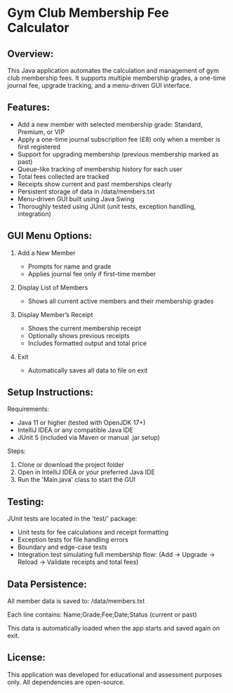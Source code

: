 
Gym Club Membership Fee Calculator
==================================

Overview:
---------
This Java application automates the calculation and management of gym club membership fees. It supports multiple membership grades, a one-time journal fee, upgrade tracking, and a menu-driven GUI interface.

Features:
---------
- Add a new member with selected membership grade: Standard, Premium, or VIP
- Apply a one-time journal subscription fee (£8) only when a member is first registered
- Support for upgrading membership (previous membership marked as past)
- Queue-like tracking of membership history for each user
- Total fees collected are tracked
- Receipts show current and past memberships clearly
- Persistent storage of data in /data/members.txt
- Menu-driven GUI built using Java Swing
- Thoroughly tested using JUnit (unit tests, exception handling, integration)

GUI Menu Options:
-----------------
1. Add a New Member
    - Prompts for name and grade
    - Applies journal fee only if first-time member

2. Display List of Members
    - Shows all current active members and their membership grades

3. Display Member’s Receipt
    - Shows the current membership receipt
    - Optionally shows previous receipts
    - Includes formatted output and total price

4. Exit
    - Automatically saves all data to file on exit

Setup Instructions:
-------------------
Requirements:
- Java 11 or higher (tested with OpenJDK 17+)
- IntelliJ IDEA or any compatible Java IDE
- JUnit 5 (included via Maven or manual .jar setup)

Steps:
1. Clone or download the project folder
2. Open in IntelliJ IDEA or your preferred Java IDE
3. Run the 'Main.java' class to start the GUI

Testing:
--------
JUnit tests are located in the 'test/' package:
- Unit tests for fee calculations and receipt formatting
- Exception tests for file handling errors
- Boundary and edge-case tests
- Integration test simulating full membership flow:
  (Add → Upgrade → Reload → Validate receipts and total fees)

Data Persistence:
-----------------
All member data is saved to:
/data/members.txt

Each line contains:
Name;Grade;Fee;Date;Status (current or past)

This data is automatically loaded when the app starts and saved again on exit.

License:
--------
This application was developed for educational and assessment purposes only. All dependencies are open-source.
